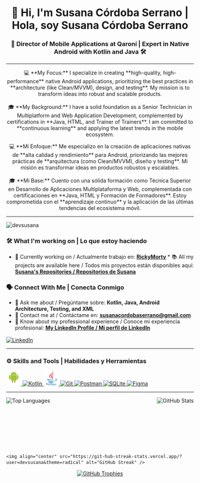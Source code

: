 <h1 align="center">👋 Hi, I'm Susana Córdoba Serrano | Hola, soy Susana Córdoba Serrano</h1>
<h3 align="center">🚀 Director of Mobile Applications at Qaroní | Expert in Native Android with Kotlin and Java 🛠️</h3>

---

<p align="center">
    💻 **My Focus:** I specialize in creating **high-quality, high-performance** native Android applications, prioritizing the best practices in **architecture (like Clean/MVVM), design, and testing**. My mission is to transform ideas into robust and scalable products.
    <br><br>
    🎓 **My Background:** I have a solid foundation as a Senior Technician in Multiplatform and Web Application Development, complemented by certifications in **Java, HTML, and Trainer of Trainers**. I am committed to **continuous learning** and applying the latest trends in the mobile ecosystem.
</p>

<p align="center">
    💻 **Mi Enfoque:** Me especializo en la creación de aplicaciones nativas de **alta calidad y rendimiento** para Android, priorizando las mejores prácticas de **arquitectura (como Clean/MVVM), diseño y testing**. Mi misión es transformar ideas en productos robustos y escalables.
    <br><br>
    🎓 **Mi Base:** Cuento con una sólida formación como Técnica Superior en Desarrollo de Aplicaciones Multiplataforma y Web, complementada con certificaciones en **Java, HTML y Formación de Formadores**. Estoy comprometida con el **aprendizaje continuo** y la aplicación de las últimas tendencias del ecosistema móvil.
</p>

---

<p align="left"> 
    <img src="https://komarev.com/ghpvc/?username=devsusana&label=Profile%20views&color=0e75b6&style=flat" alt="devsusana" /> 
</p>

### 🛠️ What I'm working on | Lo que estoy haciendo

* 🔭 Currently working on / Actualmente trabajo en: **[RickyMorty](https://github.com/DEVSusana/RickyMorty)** * 📚 All my projects are available here / Todos mis proyectos están disponibles aquí: **[Susana's Repositories / Repositorios de Susana](https://github.com/DEVSusana?tab=repositories)**

### 🗣️ Connect With Me | Conecta Conmigo

* 💬 Ask me about / Pregúntame sobre: **Kotlin, Java, Android Architecture, Testing, and XML**
* 📧 Contact me at / Contáctame en: **susanacordobaserrano@gmail.com**
* 📄 Know about my professional experience / Conoce mi experiencia profesional: **[My LinkedIn Profile / Mi perfil de LinkedIn](https://www.linkedin.com/in/susanacordobaserrano)**

<p align="left">
    <a href="https://linkedin.com/in/www.linkedin.com/in/susanacordobaserrano" target="_blank">
        <img align="center" src="https://raw.githubusercontent.com/rahuldkjain/github-profile-readme-generator/master/src/images/icons/Social/linked-in-alt.svg" alt="LinkedIn" height="30" width="40" />
    </a>
</p>

---

### ⚙️ Skills and Tools | Habilidades y Herramientas

<p align="left"> 
    <a href="https://developer.android.com" target="_blank" rel="noreferrer"> <img src="https://raw.githubusercontent.com/devicons/devicon/master/icons/android/android-original-wordmark.svg" alt="Android" width="40" height="40"/> </a> 
    <a href="https://kotlinlang.org" target="_blank" rel="noreferrer"> <img src="https://www.vectorlogo.zone/logos/kotlinlang/kotlinlang-icon.svg" alt="Kotlin" width="40" height="40"/> </a> 
    <a href="https://www.java.com" target="_blank" rel="noreferrer"> <img src="https://raw.githubusercontent.com/devicons/devicon/master/icons/java/java-original.svg" alt="Java" width="40" height="40"/> </a> 
    <a href="https://git-scm.com/" target="_blank" rel="noreferrer"> <img src="https://www.vectorlogo.zone/logos/git-scm/git-scm-icon.svg" alt="Git" width="40" height="40"/> </a> 
    <a href="https://postman.com" target="_blank" rel="noreferrer"> <img src="https://www.vectorlogo.zone/logos/getpostman/getpostman-icon.svg" alt="Postman" width="40" height="40"/> </a> 
    <a href="https://www.sqlite.org/" target="_blank" rel="noreferrer"> <img src="https://www.vectorlogo.zone/logos/sqlite/sqlite-icon.svg" alt="SQLite" width="40" height="40"/> </a> 
    <a href="https://www.figma.com/" target="_blank" rel="noreferrer"> <img src="https://www.vectorlogo.zone/logos/figma/figma-icon.svg" alt="Figma" width="40" height="40"/> </a> 
</p>

---

<p>
    <img align="right" src="https://github-readme-stats.vercel.app/api?username=devsusana&show_icons=true&locale=en&theme=radical" alt="GitHub Stats" />
    <img align="left" src="https://github-readme-stats.vercel.app/api/top-langs?username=devsusana&show_icons=true&locale=en&layout=compact&theme=radical" alt="Top Languages" />
    <br><br><br><br><br><br><br><br>
    
    <img align="center" src="https://git-hub-streak-stats.vercel.app/?user=devsusana&theme=radical" alt="GitHub Streak" />
</p>

<p align="center">
    <a href="https://github.com/ryo-ma/github-profile-trophy"><img src="https://github-profile-trophy.vercel.app/?username=devsusana" alt="GitHub Trophies" /></a> 
</p>
